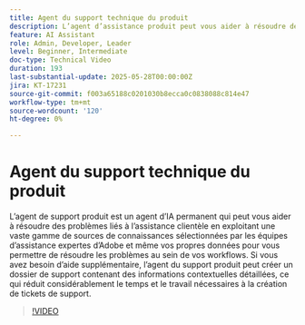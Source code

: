 ```yaml
---
title: Agent du support technique du produit
description: L’agent d’assistance produit peut vous aider à résoudre des problèmes en exploitant une vaste gamme de sources de connaissances sélectionnées par des équipes d’assistance expertes d’Adobe et même vos propres données. Si vous avez besoin d’aide supplémentaire, l’agent du support produit peut maintenant créer un dossier de support avec des informations contextuelles détaillées.
feature: AI Assistant
role: Admin, Developer, Leader
level: Beginner, Intermediate
doc-type: Technical Video
duration: 193
last-substantial-update: 2025-05-28T00:00:00Z
jira: KT-17231
source-git-commit: f003a65188c0201030b8ecca0c0838088c814e47
workflow-type: tm+mt
source-wordcount: '120'
ht-degree: 0%

---
```



# Agent du support technique du produit

L’agent de support produit est un agent d’IA permanent qui peut vous aider à résoudre des problèmes liés à l’assistance clientèle en exploitant une vaste gamme de sources de connaissances sélectionnées par les équipes d’assistance expertes d’Adobe et même vos propres données pour vous permettre de résoudre les problèmes au sein de vos workflows. Si vous avez besoin d’aide supplémentaire, l’agent du support produit peut créer un dossier de support contenant des informations contextuelles détaillées, ce qui réduit considérablement le temps et le travail nécessaires à la création de tickets de support.

>[!VIDEO](https://video.tv.adobe.com/v/3443183/?learn=on&enablevpops)

